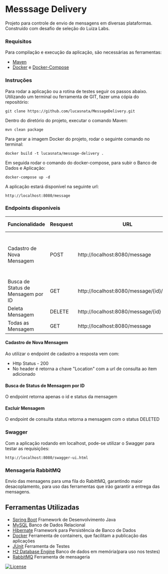 # Messsage Delivery
Projeto para controle de envio de mensagens em diversas plataformas.
Construído com desafio de seleção do Luiza Labs.

### Requisitos
Para compilação e execução da aplicação, são necessárias as ferramentas:
- [Maven](https://maven.apache.org/install.html)
- [Docker](https://docs.docker.com/get-docker/) e [Docker-Compose](https://docs.docker.com/compose/install/)

### Instruções
Para rodar a aplicação ou a rotina de testes seguir os passos abaixo.
Utilizando um terminal ou ferramenta de GIT, fazer uma cópia do repositório:
```
git clone https://github.com/lucasnata/MessageDelivery.git 
```

Dentro do diretório do projeto, executar o comando Maven:
```
mvn clean package
```

Para gerar a imagem Docker do projeto, rodar o seguinte comando no terminal:
```
docker build -t lucasnata/message-delivery .
```

Em seguida rodar o comando do docker-compose, para subir o Banco de Dados e Aplicação:
```
docker-compose up -d
```

A aplicação estará disponível na seguinte url:
```
http://localhost:8080/message
```


### Endpoints disponíveis

| Funcionalidade | Resquest | URL | Body Envio(Exemplo) | Response Code(Exemplo)| Response(Exemplo)|
| --- | --- | --- | --- | --- | --- |
| Cadastro de Nova Mensagem | POST | http://localhost:8080/message | {"dateTimeSchedule": "2020-09-06T02:10:43.511Z","recipient": "meu@email.com","message": "Alguma mensagem interresante","messageType": "EMAIL"} | 200 |{"dateTimeSchedule": "2020-09-06T02:10:43.511Z","recipient": "meu@email.com","message": "Alguma mensagem interresante","messageType": "EMAIL"} |
| Busca de Status de Mensagem por ID | GET | http://localhost:8080/message/{id}/status | --- | 200 | {"id": 2, "status": "SCHEDULED"}|
| Deleta Mensagem | DELETE | http://localhost:8080/message/{id} | --- | 200 | {"id": 2, "status": "DELETED" } |
| Todas as Mensagem | GET | http://localhost:8080/message | --- | 200 | [{"id": 2, "status": "SCHEDULED"}...|

#### Cadastro de Nova Mensagem
Ao utilizar o endpoint de cadastro a resposta vem com:
- Http Status - 200
- No header é retorna a chave "Location" com a url de consulta ao item adicionado

#### Busca de Status de Mensagem por ID
O endpoint retorna apenas o id e status da mensagem

#### Excluir Mensagem
O endpoint de consulta status retorna a mensagem com o status DELETED

### Swagger
Com a aplicação rodando em localhost, pode-se utilizar o Swagger para testar as requisições:
```
http://localhost:8080/swagger-ui.html
``` 

### Mensageria RabbitMQ
Envio das mensagens para uma fila do RabittMQ, garantindo maior desacoplamento, 
para uso das ferramentas que irão garantir a entrega das mensagens.

## Ferramentas Utilizadas
- [Spring Boot](https://spring.io/projects/spring-boot) Framework de Desenvolvimento Java
- [MySQL](https://www.mysql.com) Banco de Dados Relacional
- [Hibernate](https://hibernate.org) Framework para Persistência de Banco de Dados
- [Docker](https://www.docker.com) Ferramenta de containers, que facilitam a publicação das aplicações
- [JUnit](https://junit.org/junit5/) Ferramenta de Testes
- [H2 Database Engine](https://www.h2database.com/html/main.html) Banco de dados em memória(para uso nos testes)
- [RabbitMQ](https://www.rabbitmq.com/getstarted.html) Ferramenta de mensageria

[![License](https://img.shields.io/badge/License-Apache%202.0-blue.svg)](https://opensource.org/licenses/Apache-2.0)